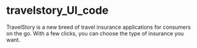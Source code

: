 # travelstory_UI_code
TravelStory is a new breed of travel insurance applications for consumers on the go. With a few clicks, you can choose the type of insurance you want.
